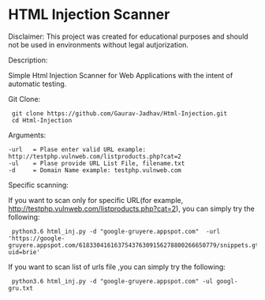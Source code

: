 # HTML Injection Scanner
Disclaimer:
This project was created for educational purposes and should not be used in environments without legal autjorization.

Description: 

Simple Html Injection Scanner for Web Applications with the intent of automatic testing.

Git Clone:
  
     git clone https://github.com/Gaurav-Jadhav/Html-Injection.git
     cd Html-Injection


Arguments:

    -url   = Plase enter valid URL example: http://testphp.vulnweb.com/listproducts.php?cat=2
    -ul    = Plase provide URL List File, filename.txt
    -d     = Domain Name example: testphp.vulnweb.com



Specific scanning:

If you want to scan only for specific URL(for example, http://testphp.vulnweb.com/listproducts.php?cat=2), you can simply try the following:

     python3.6 html_inj.py -d "google-gruyere.appspot.com"  -url 'https://google-gruyere.appspot.com/618330416163754376309156278800266650779/snippets.gtl?uid=brie'


If you want to scan list of urls file ,you can simply try the following:

     python3.6 html_inj.py -d "google-gruyere.appspot.com" -ul googl-gru.txt
